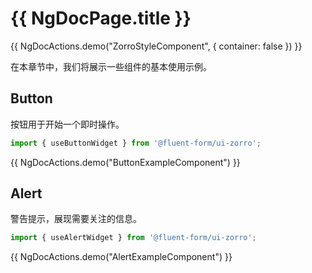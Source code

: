 # {{ NgDocPage.title }}

{{ NgDocActions.demo("ZorroStyleComponent", { container: false }) }}

在本章节中，我们将展示一些组件的基本使用示例。

## Button

按钮用于开始一个即时操作。

```ts
import { useButtonWidget } from '@fluent-form/ui-zorro';
```

{{ NgDocActions.demo("ButtonExampleComponent") }}

## Alert

警告提示，展现需要关注的信息。

```ts
import { useAlertWidget } from '@fluent-form/ui-zorro';
```

{{ NgDocActions.demo("AlertExampleComponent") }}
